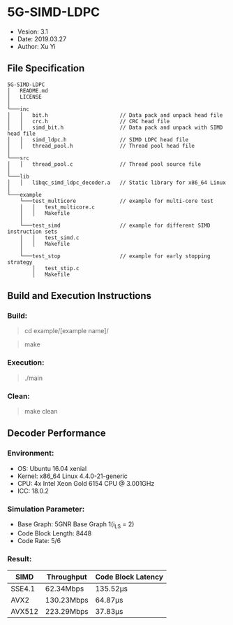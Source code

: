 5G-SIMD-LDPC
==============================

* Vesion:   3.1
* Date:     2019.03.27
* Author:   Xu Yi

File Specification
------------------------------

```
5G-SIMD-LDPC
│   README.md
│   LICENSE
│
└───inc
│   │   bit.h                       // Data pack and unpack head file
│   │   crc.h                       // CRC head file
│   │   simd_bit.h                  // Data pack and unpack with SIMD head file
│   │   simd_ldpc.h                 // SIMD LDPC head file
│   │   thread_pool.h               // Thread pool head file
│   
└───src
│   │   thread_pool.c               // Thread pool source file
│
└───lib
│   │   libqc_simd_ldpc_decoder.a   // Static library for x86_64 Linux
│   
└───example
    └───test_multicore              // example for multi-core test
    │   │   test_multicore.c
    │   │   Makefile
    │    
    └───test_simd                   // example for different SIMD instruction sets
    │   │   test_simd.c
    │   │   Makefile
    │    
    └───test_stop                   // example for early stopping strategy
        │   test_stip.c
        │   Makefile
```

Build and Execution Instructions
------------------------------

### Build:
> cd example/[example name]/

> make

### Execution:
> ./main

### Clean:
> make clean

Decoder Performance
------------------------------------------------------------

### Environment:
* OS: Ubuntu 16.04 xenial
* Kernel: x86_64 Linux 4.4.0-21-generic
* CPU: 4x Intel Xeon Gold 6154 CPU @ 3.001GHz
* ICC: 18.0.2

### Simulation Parameter:

* Base Graph: 5GNR Base Graph 1(i<sub>LS</sub> = 2)
* Code Block Length: 8448
* Code Rate: 5/6

### Result:
| SIMD          | Throughput    | Code Block Latency    |
| ------------- | ------------- | --------------------- |
| SSE4.1        | 62.34Mbps     | 135.52μs              |
| AVX2          | 130.23Mbps    | 64.87μs               |
| AVX512        | 223.29Mbps    | 37.83μs               |
